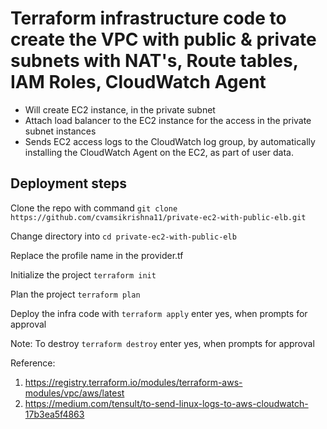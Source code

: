 # Terraform infrastructure code to create the VPC with public & private subnets with NAT's, Route tables, IAM Roles, CloudWatch Agent
- Will create EC2 instance, in the private subnet
- Attach load balancer to the EC2 instance for the access in the private subnet instances
- Sends EC2 access logs to the CloudWatch log group, by automatically installing the CloudWatch Agent on the EC2, as part of user data.

## Deployment steps 

Clone the repo with command `git clone https://github.com/cvamsikrishna11/private-ec2-with-public-elb.git`

Change directory into `cd private-ec2-with-public-elb`

Replace the profile name in the provider.tf

Initialize the project `terraform init`

Plan the project `terraform plan`

Deploy the infra code with `terraform apply` enter yes, when prompts for approval

Note: To destroy `terraform destroy` enter yes, when prompts for approval


Reference: 
1. https://registry.terraform.io/modules/terraform-aws-modules/vpc/aws/latest
2. https://medium.com/tensult/to-send-linux-logs-to-aws-cloudwatch-17b3ea5f4863